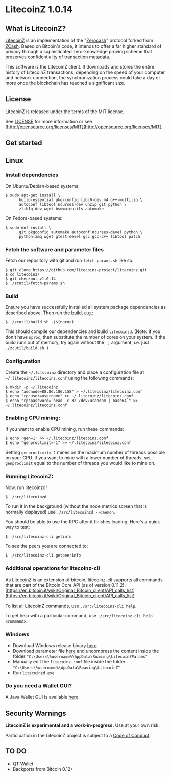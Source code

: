 LitecoinZ 1.0.14
================

What is LitecoinZ?
------------------

[LitecoinZ](https://litecoinz.info/) is an implementation of the "[Zerocash](https://github.com/zcash/zips/raw/master/protocol/protocol.pdf)" protocol forked from [ZCash](https://z.cash/).
Based on Bitcoin's code, it intends to offer a far higher standard of privacy
through a sophisticated zero-knowledge proving scheme that preserves
confidentiality of transaction metadata. 

This software is the LitecoinZ client. It downloads and stores the entire history
of LitecoinZ transactions; depending on the speed of your computer and network
connection, the synchronization process could take a day or more once the
blockchain has reached a significant size.

License
-------

LitecoinZ is released under the terms of the MIT license.

See [LICENSE](LICENSE) for more information or see [http://opensource.org/licenses/MIT](http://opensource.org/licenses/MIT).

Get started
-----------

## Linux

### Install dependencies

On Ubuntu/Debian-based systems:
```{r, engine='bash'}
$ sudo apt-get install \
      build-essential pkg-config libc6-dev m4 g++-multilib \
      autoconf libtool ncurses-dev unzip git python \
      zlib1g-dev wget bsdmainutils automake
```

On Fedora-based systems:
```{r, engine='bash'}
$ sudo dnf install \
      git pkgconfig automake autoconf ncurses-devel python \
      python-zmq wget gtest-devel gcc gcc-c++ libtool patch
```

### Fetch the software and parameter files

Fetch our repository with git and run ```fetch-params.sh``` like so:
```{r, engine='bash'}
$ git clone https://github.com/litecoinz-project/litecoinz.git
$ cd litecoinz/
$ git checkout v1.0.14
$ ./zcutil/fetch-params.sh
```

### Build

Ensure you have successfully installed all system package dependencies as described above. Then run the build, e.g.:
```{r, engine='bash'}
$ ./zcutil/build.sh -j$(nproc)
```

This should compile our dependencies and build ```litecoinzd```. (Note: if you don't have ```nproc```, then substitute the number of cores on your system. If the build runs out of memory, try again without the ```-j``` argument, i.e. just ```./zcutil/build.sh```. )

### Configuration

Create the ```~/.litecoinz``` directory and place a configuration file at ```~/.litecoinz/litecoinz.conf``` using the following commands:
```{r, engine='bash'}
$ mkdir -p ~/.litecoinz
$ echo "addnode=88.86.186.158" > ~/.litecoinz/litecoinz.conf
$ echo "rpcuser=username" >> ~/.litecoinz/litecoinz.conf
$ echo "rpcpassword=`head -c 32 /dev/urandom | base64`" >> ~/.litecoinz/litecoinz.conf
```

### Enabling CPU mining:

If you want to enable CPU mining, run these commands:

```{r, engine='bash'}
$ echo 'gen=1' >> ~/.litecoinz/litecoinz.conf
$ echo "genproclimit=-1" >> ~/.litecoinz/litecoinz.conf
```

Setting ```genproclimit=-1``` mines on the maximum number of threads possible on your CPU. If you want to mine with a lower number of threads, set ```genproclimit``` equal to the number of threads you would like to mine on.

### Running LitecoinZ:

Now, run litecoinzd!

```{r, engine='bash'}
$ ./src/litecoinzd
```

To run it in the background (without the node metrics screen that is normally displayed) use ```./src/litecoinzd --daemon```.

You should be able to use the RPC after it finishes loading. Here's a quick way to test:

```{r, engine='bash'}
$ ./src/litecoinz-cli getinfo
```

To see the peers you are connected to:
```{r, engine='bash'}
$ ./src/litecoinz-cli getpeerinfo
```

### Additional operations for litecoinz-cli

As LitecoinZ is an extension of bitcoin, litecoinz-cli supports all commands that are part of the Bitcoin Core API (as of version 0.11.2), [https://en.bitcoin.it/wiki/Original_Bitcoin_client/API_calls_list](https://en.bitcoin.it/wiki/Original_Bitcoin_client/API_calls_list)

To list all LitecoinZ commands, use ```./src/litecoinz-cli help```.

To get help with a particular command, use ```./src/litecoinz-cli help <command>```.


### Windows

- Download Windows release binary [here](https://litecoinz.info/downloads/litecoinz-1014-win64.zip)
- Download parameter file [here](https://litecoinz.info/downloads/sprout.zip) and uncompress the content inside the folder ```"C:\Users\%username%\AppData\Roaming\LitecoinZParams"```
- Manually edit the ```litecoinz.conf``` file inside the folder ```"C:\Users\%username%\AppData\Roaming\LitecoinZ"```
- Run ```litecoinzd.exe``` 


### Do you need a Wallet GUI?

A Java Wallet GUI is available [here](https://github.com/litecoinz-project/litecoinz-wallet).


Security Warnings
-----------------

**LitecoinZ is experimental and a work-in-progress.** Use at your own risk.

Participation in the LitecoinZ project is subject to a
[Code of Conduct](code_of_conduct.md).

TO DO
-----
- QT Wallet
- Backports from Bitcoin 0.12+
